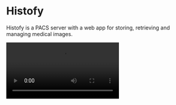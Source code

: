 # Histofy
Histofy is a PACS server with a web app for storing, retrieving and managing medical images.

<video src="assets/video.mp4">

## Features
- Authentication with Keycloak
- Annotate pictures with tags and descriptions
- Filter images based on: tags, descriptions, and color
- Dockerized services
